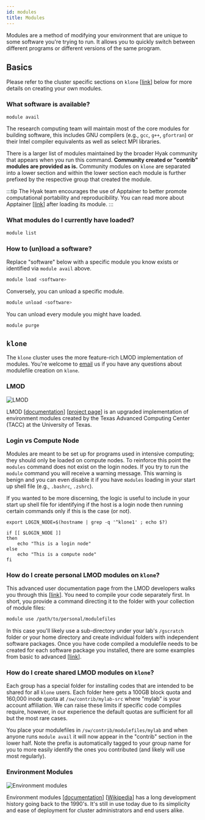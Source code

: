 ```yaml
---
id: modules
title: Modules
---
```


Modules are a method of modifying your environment that are unique to some software you're trying to run. It allows you to quickly switch between different programs or different versions of the same program.

## Basics

Please refer to the cluster specific sections on `klone` [[link](#klone)] below for more details on creating your own modules.

### What software is available?

```bash
module avail
```

The research computing team will maintain most of the core modules for building software, this includes GNU compilers (e.g., `gcc`, `g++`, `gfortran`) or their Intel compiler equivalents as well as select MPI libraries.

There is a larger list of modules maintained by the broader Hyak community that appears when you run this command. **Community created or "contrib" modules are provided as is.** Community modules on `klone` are separated into a lower section and within the lower section each module is further prefixed by the respective group that created the module.

:::tip
The Hyak team encourages the use of Apptainer to better promote computational portability and reproducibility. You can read more about Apptainer [[link](containers.md)] after loading its module.
:::

### What modules do I currently have loaded?

```bash
module list
```

### How to (un)load a software?

Replace "software" below with a specific module you know exists or identified via `module avail` above.

```bash
module load <software>
```

Conversely, you can unload a specific module.

```bash
module unload <software>
```

You can unload every module you might have loaded.

```bash
module purge
```

## `klone`

The `klone` cluster uses the more feature-rich LMOD implementation of modules. You're welcome to <a href="mailto:help@uw.edu?subject=klone module help">email</a> us if you have any questions about modulefile creation on `klone`.

### LMOD

![LMOD](../../static/img/docs/tools-modules-lmod.png)

LMOD [[documentation](https://lmod.readthedocs.io/en/latest/)] [[project page](https://www.tacc.utexas.edu/research-development/tacc-projects/lmod)] is an upgraded implementation of environment modules created by the Texas Advanced Computing Center (TACC) at the University of Texas.

### Login vs Compute Node

Modules are meant to be set up for programs used in intensive computing; they should only be loaded on compute nodes. To reinforce this point the `modules` command does not exist on the login nodes. If you try to run the `module` command you will receive a warning message. This warning is benign and you can even disable it if you have `modules` loading in your start up shell file (e.g., `.bashrc`, `.zshrc`).

If you wanted to be more discerning, the logic is useful to include in your start up shell file for identifying if the host is a login node then running certain commands only if this is the case (or not).

```
export LOGIN_NODE=$(hostname | grep -q '^klone1' ; echo $?)

if [[ $LOGIN_NODE ]]
then
	echo "This is a login node"
else
	echo "This is a compute node"
fi
```

### How do I create personal LMOD modules on `klone`?

This advanced user documentation page from the LMOD developers walks you through this [[link](https://lmod.readthedocs.io/en/latest/020_advanced.html)]. You need to compile your code separately first. In short, you provide a command directing it to the folder with your collection of module files:

```bash
module use /path/to/personal/modulefiles
```

In this case you'll likely use a sub-directory under your lab's `/gscratch` folder or your home directory and create individual folders with independent software packages. Once you have code compiled a modulefile needs to be created for each software package you installed, there are some examples from basic to advanced [[link](https://lmod.readthedocs.io/en/latest/100_modulefile_examples.html)]. 

### How do I create shared LMOD modules on `klone`?

Each group has a special folder for installing codes that are intended to be shared for all `klone` users. Each folder here gets a 100GB block quota and 160,000 inode quota at `/sw/contrib/mylab-src` where "mylab" is your account affiliation. We can raise these limits if specific code compiles require, however, in our experience the default quotas are sufficient for all but the most rare cases.

You place your modulefiles in `/sw/contrib/modulefiles/mylab` and when anyone runs `module avail` it will now appear in the "contrib" section in the lower half. Note the prefix is automatically tagged to your group name for you to more easily identify the ones you contributed (and likely will use most regularly).


### Environment Modules

![Environment modules](../../static/img/docs/tools-modules-environment.png)

Environment modules [[documentation](https://modules.readthedocs.io/en/latest/)] [[Wikipedia](https://en.wikipedia.org/wiki/Environment_Modules_(software))] has a long development history going back to the 1990's. It's still in use today due to its simplicity and ease of deployment for cluster administrators and end users alike.

